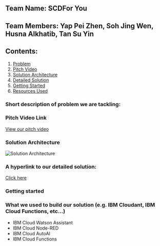 ## Team Name: SCDFor You 
## Team Members: Yap Pei Zhen, Soh Jing Wen, Husna Alkhatib, Tan Su Yin

## Contents:
1. [Problem](#problem)
2. [Pitch Video](#video)
3. [Solution Architecture](#archi)
4. [Detailed Solution](#details)
5. [Getting Started](#start)
6. [Resources Used](#techstack)

### Short description of problem we are tackling: <a name="problem"></a>


### Pitch Video Link <a name="video"></a>
[View our pitch video]()

### Solution Architecture <a name="archi"></a>
![Solution Architecture](https://i.ibb.co/3CTC9r9/Architecture.png)

### A hyperlink to our detailed solution: <a name="details"></a>
[Click here](https://docs.google.com/document/d/1Xt8jDAQUd6ObM6Ji-OM-lAKlcjm6SdfbqoBJ46labT0/edit?usp=sharing)

### Getting started <a name="start"></a>

### What we used to build our solution (e.g. IBM Cloudant, IBM Cloud Functions, etc...) <a name="techstack"></a>
* IBM Cloud Watson Assistant 
* IBM Cloud Node-RED
* IBM Cloud AutoAI 
* IBM Cloud Functions 
